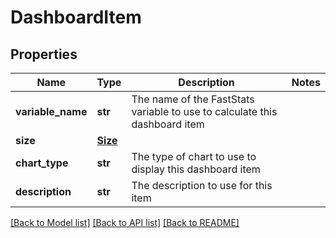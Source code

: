 # DashboardItem

## Properties
Name | Type | Description | Notes
------------ | ------------- | ------------- | -------------
**variable_name** | **str** | The name of the FastStats variable to use to calculate this dashboard item | 
**size** | [**Size**](Size.md) |  | 
**chart_type** | **str** | The type of chart to use to display this dashboard item | 
**description** | **str** | The description to use for this item | 

[[Back to Model list]](../README.md#documentation-for-models) [[Back to API list]](../README.md#documentation-for-api-endpoints) [[Back to README]](../README.md)


